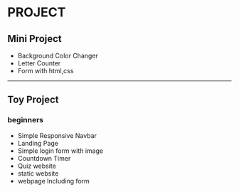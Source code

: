 # PROJECT

## Mini Project

- Background Color Changer
- Letter Counter
- Form with html,css

---

## Toy Project

### beginners

- Simple Responsive Navbar
- Landing Page
- Simple login form with image
- Countdown Timer
- Quiz website
- static website
- webpage Including form
